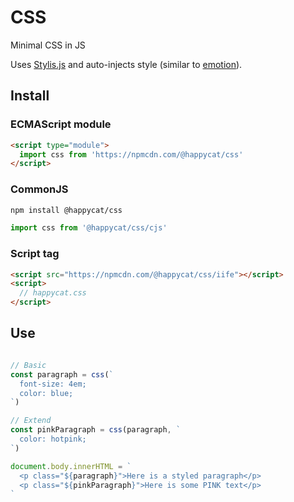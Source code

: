 # CSS

Minimal CSS in JS

Uses [Stylis.js](https://github.com/thysultan/stylis.js) and auto-injects style (similar to [emotion](https://github.com/emotion-js/emotion)).

## Install

### ECMAScript module

```html
<script type="module">
  import css from 'https://npmcdn.com/@happycat/css'
</script>
```

### CommonJS
```bash
npm install @happycat/css
```
```javascript
import css from '@happycat/css/cjs'
```

### Script tag

```html
<script src="https://npmcdn.com/@happycat/css/iife"></script>
<script>
  // happycat.css
</script>
```

## Use

```javascript

// Basic
const paragraph = css(`
  font-size: 4em;
  color: blue;
`)

// Extend
const pinkParagraph = css(paragraph, `
  color: hotpink;
`)

document.body.innerHTML = `
  <p class="${paragraph}">Here is a styled paragraph</p>
  <p class="${pinkParagraph}">Here is some PINK text</p>
`
```
